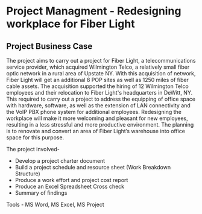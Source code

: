 # Project Managment - Redesigning workplace for Fiber Light 
## Project Business Case
The project aims to carry out a project for Fiber Light, a telecommunications service provider, which acquired Wilmington Telco, a relatively small fiber optic network in a rural area of Upstate
NY. With this acquisition of network, Fiber Light will get an additional 8 POP sites as well as 1250 miles of fiber cable assets. The acquisition supported the hiring of 12 Wilmington Telco employees and their relocation to Fiber Light's headquarters in DeWitt, NY. This required to carry out a project to address the equipping of
office space with hardware, software, as well as the extension of LAN connectivity and the VoIP PBX phone system for additional employees. Redesigning the workplace will make it more welcoming and
pleasant for new employees, resulting in a less stressful and more productive environment. The planning is to renovate and convert an area of Fiber Light’s warehouse into office space for this purpose.

The project involved- 
* Develop a project charter document
* Build a project schedule and resource sheet (Work Breakdown Structure)
* Produce a work effort and project cost report 
* Produce an Excel Spreadsheet Cross check
* Summary of findings

Tools - MS Word, MS Excel, MS Project
